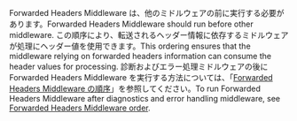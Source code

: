 <span data-ttu-id="ff96d-101">Forwarded Headers Middleware は、他のミドルウェアの前に実行する必要があります。</span><span class="sxs-lookup"><span data-stu-id="ff96d-101">Forwarded Headers Middleware should run before other middleware.</span></span> <span data-ttu-id="ff96d-102">この順序により、転送されるヘッダー情報に依存するミドルウェアが処理にヘッダー値を使用できます。</span><span class="sxs-lookup"><span data-stu-id="ff96d-102">This ordering ensures that the middleware relying on forwarded headers information can consume the header values for processing.</span></span> <span data-ttu-id="ff96d-103">診断およびエラー処理ミドルウェアの後に Forwarded Headers Middleware を実行する方法については、「[Forwarded Headers Middleware の順序](xref:host-and-deploy/proxy-load-balancer#fhmo)」を参照してください。</span><span class="sxs-lookup"><span data-stu-id="ff96d-103">To run Forwarded Headers Middleware after diagnostics and error handling middleware, see [Forwarded Headers Middleware order](xref:host-and-deploy/proxy-load-balancer#fhmo).</span></span>